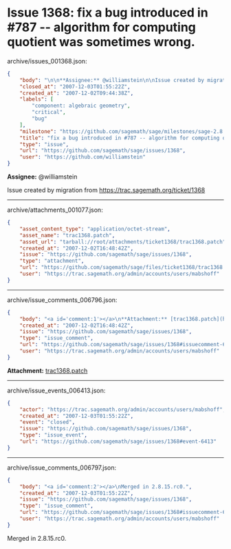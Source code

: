 # Issue 1368: fix a bug introduced in #787 -- algorithm for computing quotient was sometimes wrong.

archive/issues_001368.json:
```json
{
    "body": "\n\n**Assignee:** @williamstein\n\nIssue created by migration from https://trac.sagemath.org/ticket/1368\n\n",
    "closed_at": "2007-12-03T01:55:22Z",
    "created_at": "2007-12-02T09:44:38Z",
    "labels": [
        "component: algebraic geometry",
        "critical",
        "bug"
    ],
    "milestone": "https://github.com/sagemath/sage/milestones/sage-2.8.15",
    "title": "fix a bug introduced in #787 -- algorithm for computing quotient was sometimes wrong.",
    "type": "issue",
    "url": "https://github.com/sagemath/sage/issues/1368",
    "user": "https://github.com/williamstein"
}
```


**Assignee:** @williamstein

Issue created by migration from https://trac.sagemath.org/ticket/1368





---

archive/attachments_001077.json:
```json
{
    "asset_content_type": "application/octet-stream",
    "asset_name": "trac1368.patch",
    "asset_url": "tarball://root/attachments/ticket1368/trac1368.patch",
    "created_at": "2007-12-02T16:48:42Z",
    "issue": "https://github.com/sagemath/sage/issues/1368",
    "type": "attachment",
    "url": "https://github.com/sagemath/sage/files/ticket1368/trac1368.patch",
    "user": "https://trac.sagemath.org/admin/accounts/users/mabshoff"
}
```



---

archive/issue_comments_006796.json:
```json
{
    "body": "<a id='comment:1'></a>\n**Attachment:** [trac1368.patch](https://github.com/sagemath/sage/files/ticket1368/trac1368.patch)",
    "created_at": "2007-12-02T16:48:42Z",
    "issue": "https://github.com/sagemath/sage/issues/1368",
    "type": "issue_comment",
    "url": "https://github.com/sagemath/sage/issues/1368#issuecomment-6796",
    "user": "https://trac.sagemath.org/admin/accounts/users/mabshoff"
}
```

<a id='comment:1'></a>
**Attachment:** [trac1368.patch](https://github.com/sagemath/sage/files/ticket1368/trac1368.patch)



---

archive/issue_events_006413.json:
```json
{
    "actor": "https://trac.sagemath.org/admin/accounts/users/mabshoff",
    "created_at": "2007-12-03T01:55:22Z",
    "event": "closed",
    "issue": "https://github.com/sagemath/sage/issues/1368",
    "type": "issue_event",
    "url": "https://github.com/sagemath/sage/issues/1368#event-6413"
}
```



---

archive/issue_comments_006797.json:
```json
{
    "body": "<a id='comment:2'></a>\nMerged in 2.8.15.rc0.",
    "created_at": "2007-12-03T01:55:22Z",
    "issue": "https://github.com/sagemath/sage/issues/1368",
    "type": "issue_comment",
    "url": "https://github.com/sagemath/sage/issues/1368#issuecomment-6797",
    "user": "https://trac.sagemath.org/admin/accounts/users/mabshoff"
}
```

<a id='comment:2'></a>
Merged in 2.8.15.rc0.
